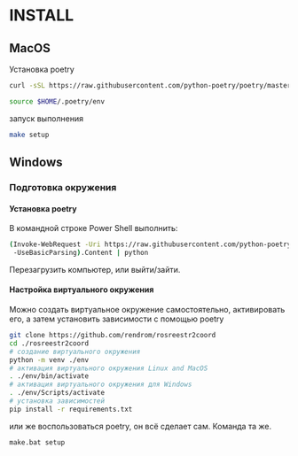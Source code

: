 # INSTALL

## MacOS

Установка poetry

```bash
curl -sSL https://raw.githubusercontent.com/python-poetry/poetry/master/get-poetry.py | python

source $HOME/.poetry/env
```

запуск выполнения

```bash
make setup
```

## Windows

### Подготовка окружения

#### Установка poetry

В командной строке Power Shell выполнить:

```bash
(Invoke-WebRequest -Uri https://raw.githubusercontent.com/python-poetry/poetry/master/get-poetry.py
 -UseBasicParsing).Content | python
```

Перезагрузить компьютер, или выйти/зайти.

#### Настройка виртуального окружения

Можно создать виртуальное окружение самостоятельно, активировать его, а затем установить зависимости с помощью poetry

```bash
git clone https://github.com/rendrom/rosreestr2coord
cd ./rosreestr2coord
# создание виртуального окружения
python -m venv ./env
# активация виртуального окружения Linux and MacOS
. ./env/bin/activate
# активация виртуального окружения для Windows
. ./env/Scripts/activate
# установка зависимостей
pip install -r requirements.txt
```

или же воспользоваться poetry, он всё сделает сам. Команда та же.

```bash
make.bat setup
```
